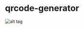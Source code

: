 qrcode-generator
================

![alt tag](https://raw.githubusercontent.com/rvpradeep/qrcode-generator/master/img/screenshot.png)
